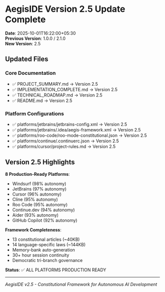 # AegisIDE Version 2.5 Update Complete

**Date**: 2025-10-01T16:22:00+05:30  
**Previous Version**: 1.0.0 / 2.1.0  
**New Version**: 2.5  

## Updated Files

### Core Documentation
- ✅ PROJECT_SUMMARY.md → Version 2.5
- ✅ IMPLEMENTATION_COMPLETE.md → Version 2.5
- ✅ TECHNICAL_ROADMAP.md → Version 2.5
- ✅ README.md → Version 2.5

### Platform Configurations
- ✅ platforms/jetbrains/jetbrains-config.xml → Version 2.5
- ✅ platforms/jetbrains/.idea/aegis-framework.xml → Version 2.5
- ✅ platforms/roo-code/roo-mode-constitutional.json → Version 2.5
- ✅ platforms/continue/.continuerc.json → Version 2.5
- ✅ platforms/cursor/project-rules.md → Version 2.5

## Version 2.5 Highlights

**8 Production-Ready Platforms**:
- Windsurf (98% autonomy)
- JetBrains (97% autonomy)
- Cursor (96% autonomy)
- Cline (95% autonomy)
- Roo Code (95% autonomy)
- Continue.dev (94% autonomy)
- Aider (93% autonomy)
- GitHub Copilot (92% autonomy)

**Framework Completeness**:
- 13 constitutional articles (~40KB)
- 14 language-specific laws (~144KB)
- Memory-bank auto-generation
- 30+ hour session continuity
- Democratic tri-branch governance

**Status**: ✅ ALL PLATFORMS PRODUCTION READY

---

*AegisIDE v2.5 - Constitutional Framework for Autonomous AI Development*
